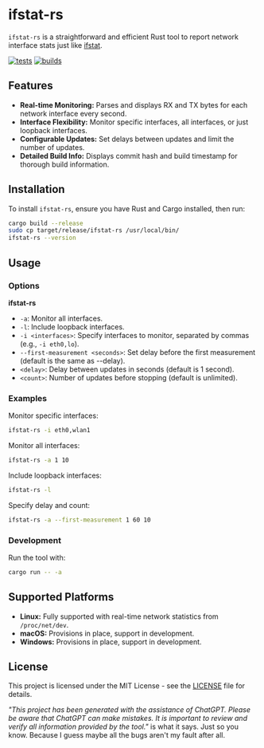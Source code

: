 # ifstat-rs

`ifstat-rs` is a straightforward and efficient Rust tool to report network interface stats just like [ifstat](http://gael.roualland.free.fr/ifstat/).

[![tests](https://github.com/spezifisch/ifstat-rs/actions/workflows/test.yml/badge.svg)](https://github.com/spezifisch/ifstat-rs/actions/workflows/test.yml)
[![builds](https://github.com/spezifisch/ifstat-rs/actions/workflows/build.yml/badge.svg)](https://github.com/spezifisch/ifstat-rs/actions/workflows/build.yml)

## Features

- **Real-time Monitoring:** Parses and displays RX and TX bytes for each network interface every second.
- **Interface Flexibility:** Monitor specific interfaces, all interfaces, or just loopback interfaces.
- **Configurable Updates:** Set delays between updates and limit the number of updates.
- **Detailed Build Info:** Displays commit hash and build timestamp for thorough build information.

## Installation

To install `ifstat-rs`, ensure you have Rust and Cargo installed, then run:

```sh
cargo build --release
sudo cp target/release/ifstat-rs /usr/local/bin/
ifstat-rs --version
```

## Usage

### Options

**ifstat-rs**

- `-a`: Monitor all interfaces.
- `-l`: Include loopback interfaces.
- `-i <interfaces>`: Specify interfaces to monitor, separated by commas (e.g., `-i eth0,lo`).
- `--first-measurement <seconds>`: Set delay before the first measurement (default is the same as --delay).
- `<delay>`: Delay between updates in seconds (default is 1 second).
- `<count>`: Number of updates before stopping (default is unlimited).

### Examples

Monitor specific interfaces:

```sh
ifstat-rs -i eth0,wlan1
```

Monitor all interfaces:

```sh
ifstat-rs -a 1 10
```

Include loopback interfaces:

```sh
ifstat-rs -l
```

Specify delay and count:

```sh
ifstat-rs -a --first-measurement 1 60 10
```

### Development

Run the tool with:

```sh
cargo run -- -a
```

## Supported Platforms

- **Linux:** Fully supported with real-time network statistics from `/proc/net/dev`.
- **macOS:** Provisions in place, support in development.
- **Windows:** Provisions in place, support in development.

## License

This project is licensed under the MIT License - see the [LICENSE](LICENSE) file for details.

*"This project has been generated with the assistance of ChatGPT. Please be aware that ChatGPT can make mistakes. It is important to review and verify all information provided by the tool."* is what it says. Just so you know. Because I guess maybe all the bugs aren't my fault after all.
